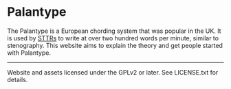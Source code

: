 # Palantype

The Palantype is a European chording system that was popular in the UK. It is used by [STTRs](https://en.wikipedia.org/wiki/Speech-to-text_reporter) to write at over two hundred words per minute, similar to stenography. This website aims to explain the theory and get people started with Palantype.

--------------------

Website and assets licensed under the GPLv2 or later. See LICENSE.txt for details.
